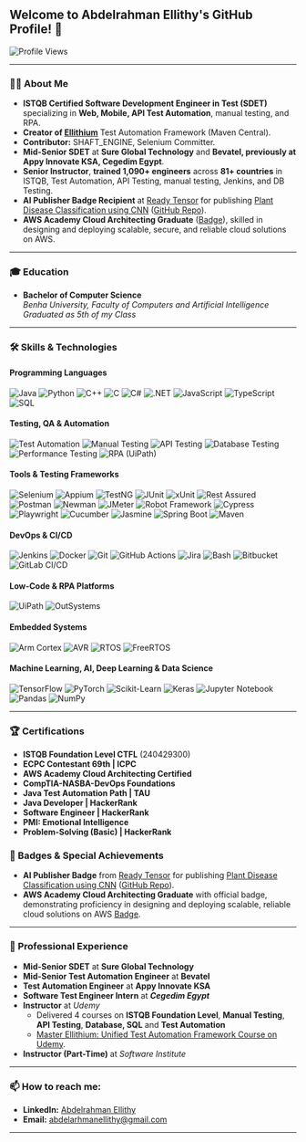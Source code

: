 ## Welcome to Abdelrahman Ellithy's GitHub Profile! 👋

![Profile Views](https://komarev.com/ghpvc/?username=Abdelrhman-Ellithy-Ellithium&style=flat-square&color=blue)

---

### 👨‍💻 About Me

- **ISTQB Certified Software Development Engineer in Test (SDET)** specializing in **Web, Mobile, API Test Automation**, manual testing, and RPA.
- **Creator of [Ellithium](https://github.com/Abdelrhman-Ellithy/Ellithium)** Test Automation Framework (Maven Central).
- **Contributor:** SHAFT_ENGINE, Selenium Committer.
- **Mid-Senior SDET** at **Sure Global Technology** and **Bevatel, previously at Appy Innovate KSA, Cegedim Egypt**.
- **Senior Instructor**, **trained 1,090+ engineers** across **81+ countries** in ISTQB, Test Automation, API Testing, manual testing, Jenkins, and DB Testing.
- **AI Publisher Badge Recipient** at [Ready Tensor](https://app.readytensor.ai/users/abdelrahmanellithy) for publishing [Plant Disease Classification using CNN](https://app.readytensor.ai/publications/UIRyRuGKhA0t) ([GitHub Repo](https://github.com/Abdelrhman-Ellithy/Plant-Disease-CNN-Deep-Learning)).
- **AWS Academy Cloud Architecting Graduate** ([Badge](https://www.credly.com/badges/df787d09-9718-479a-ac35-b2e322f697e5/print)), skilled in designing and deploying scalable, secure, and reliable cloud solutions on AWS.
---

### 🎓 Education
- **Bachelor of Computer Science**  
  *Benha University, Faculty of Computers and Artificial Intelligence*  
  *Graduated as 5th of my Class*  

---

### 🛠️ Skills & Technologies

#### Programming Languages
![Java](https://img.shields.io/badge/Java-ED8B00?style=for-the-badge&logo=openjdk&logoColor=white)
![Python](https://img.shields.io/badge/Python-3776AB?style=for-the-badge&logo=python&logoColor=white)
![C++](https://img.shields.io/badge/C++-00599C?style=for-the-badge&logo=c%2B%2B&logoColor=white)
![C](https://img.shields.io/badge/C-00599C?style=for-the-badge&logo=c&logoColor=white)
![C#](https://img.shields.io/badge/C%23-239120?style=for-the-badge&logo=c-sharp&logoColor=white)
![.NET](https://img.shields.io/badge/.NET-512BD4?style=for-the-badge&logo=dotnet&logoColor=white)
![JavaScript](https://img.shields.io/badge/JavaScript-F7DF1E?style=for-the-badge&logo=javascript&logoColor=black)
![TypeScript](https://img.shields.io/badge/TypeScript-007ACC?style=for-the-badge&logo=typescript&logoColor=white)
![SQL](https://img.shields.io/badge/SQL-4479A1?style=for-the-badge&logo=mysql&logoColor=white)

#### Testing, QA & Automation
![Test Automation](https://img.shields.io/badge/Test_Automation-blue?style=for-the-badge)
![Manual Testing](https://img.shields.io/badge/Manual_Testing-FF9900?style=for-the-badge)
![API Testing](https://img.shields.io/badge/API_Testing-blueviolet?style=for-the-badge)
![Database Testing](https://img.shields.io/badge/Database_Testing-brightgreen?style=for-the-badge)
![Performance Testing](https://img.shields.io/badge/Performance_Testing-red?style=for-the-badge)
![RPA (UiPath)](https://img.shields.io/badge/UiPath-FF6C37?style=for-the-badge&logo=uipath&logoColor=white)

#### Tools & Testing Frameworks
![Selenium](https://img.shields.io/badge/Selenium-43B02A?style=for-the-badge&logo=selenium&logoColor=white)
![Appium](https://img.shields.io/badge/Appium-663399?style=for-the-badge&logo=appium&logoColor=white)
![TestNG](https://img.shields.io/badge/TestNG-007396?style=for-the-badge&logo=testing-library&logoColor=white)
![JUnit](https://img.shields.io/badge/JUnit-25A162?style=for-the-badge&logo=junit&logoColor=white)
![xUnit](https://img.shields.io/badge/xUnit-512BD4?style=for-the-badge&logo=xunit&logoColor=white)
![Rest Assured](https://img.shields.io/badge/Rest_Assured-4479A1?style=for-the-badge)
![Postman](https://img.shields.io/badge/Postman-FF6C37?style=for-the-badge&logo=postman&logoColor=white)
![Newman](https://img.shields.io/badge/Newman-FF6C37?style=for-the-badge)
![JMeter](https://img.shields.io/badge/JMeter-D22128?style=for-the-badge&logo=apache&logoColor=white)
![Robot Framework](https://img.shields.io/badge/Robot_Framework-FF6600?style=for-the-badge&logo=robotframework&logoColor=white)
![Cypress](https://img.shields.io/badge/Cypress-17202C?style=for-the-badge&logo=cypress&logoColor=white)
![Playwright](https://img.shields.io/badge/Playwright-0055FF?style=for-the-badge&logo=playwright&logoColor=white)
![Cucumber](https://img.shields.io/badge/Cucumber-23D96C?style=for-the-badge&logo=cucumber&logoColor=white)
![Jasmine](https://img.shields.io/badge/Jasmine-8A4182?style=for-the-badge&logo=jasmine&logoColor=white)
![Spring Boot](https://img.shields.io/badge/Spring_Boot-6DB33F?style=for-the-badge&logo=spring-boot&logoColor=white)
![Maven](https://img.shields.io/badge/Maven-C71A36?style=for-the-badge&logo=apache-maven&logoColor=white)

#### DevOps & CI/CD
![Jenkins](https://img.shields.io/badge/Jenkins-D24939?style=for-the-badge&logo=jenkins&logoColor=white)
![Docker](https://img.shields.io/badge/Docker-2496ED?style=for-the-badge&logo=docker&logoColor=white)
![Git](https://img.shields.io/badge/Git-F05032?style=for-the-badge&logo=git&logoColor=white)
![GitHub Actions](https://img.shields.io/badge/GitHub_Actions-2088FF?style=for-the-badge&logo=github-actions&logoColor=white)
![Jira](https://img.shields.io/badge/Jira-0052CC?style=for-the-badge&logo=jira&logoColor=white)
![Bash](https://img.shields.io/badge/Bash-4EAA25?style=for-the-badge&logo=gnu-bash&logoColor=white)
![Bitbucket](https://img.shields.io/badge/Bitbucket-0052CC?style=for-the-badge&logo=bitbucket&logoColor=white)
![GitLab CI/CD](https://img.shields.io/badge/GitLab_CI/CD-FCA121?style=for-the-badge&logo=gitlab&logoColor=white)

#### Low-Code & RPA Platforms
![UiPath](https://img.shields.io/badge/UiPath-FF6C37?style=for-the-badge&logo=uipath&logoColor=white)
![OutSystems](https://img.shields.io/badge/OutSystems-FF0000?style=for-the-badge&logo=outsystems&logoColor=white)

#### Embedded Systems
![Arm Cortex](https://img.shields.io/badge/Arm_Cortex-0096FF?style=for-the-badge&logo=arm&logoColor=white)
![AVR](https://img.shields.io/badge/AVR-000000?style=for-the-badge&logo=arduino&logoColor=white)
![RTOS](https://img.shields.io/badge/RTOS-007ACC?style=for-the-badge)
![FreeRTOS](https://img.shields.io/badge/FreeRTOS-0A74DA?style=for-the-badge)

#### Machine Learning, AI, Deep Learning & Data Science
![TensorFlow](https://img.shields.io/badge/TensorFlow-FF6F00?style=for-the-badge&logo=tensorflow&logoColor=white)
![PyTorch](https://img.shields.io/badge/PyTorch-EE4C2C?style=for-the-badge&logo=pytorch&logoColor=white)
![Scikit-Learn](https://img.shields.io/badge/Scikit--Learn-F7931E?style=for-the-badge&logo=scikit-learn&logoColor=white)
![Keras](https://img.shields.io/badge/Keras-D00000?style=for-the-badge&logo=keras&logoColor=white)
![Jupyter Notebook](https://img.shields.io/badge/Jupyter_Notebook-F37626?style=for-the-badge&logo=jupyter&logoColor=white)
![Pandas](https://img.shields.io/badge/Pandas-150458?style=for-the-badge&logo=pandas&logoColor=white)
![NumPy](https://img.shields.io/badge/NumPy-013243?style=for-the-badge&logo=numpy&logoColor=white)

---

### 🏆 Certifications
- **ISTQB Foundation Level CTFL** (240429300)
- **ECPC Contestant 69th | ICPC**
- **AWS Academy Cloud Architecting Certified**
- **CompTIA-NASBA-DevOps Foundations**
- **Java Test Automation Path | TAU**
- **Java Developer | HackerRank**
- **Software Engineer | HackerRank**
- **PMI: Emotional Intelligence**
- **Problem-Solving (Basic) | HackerRank**

### 🥇 Badges & Special Achievements
- **AI Publisher Badge** from [Ready Tensor](https://app.readytensor.ai/users/abdelrahmanellithy) for publishing [Plant Disease Classification using CNN](https://app.readytensor.ai/publications/UIRyRuGKhA0t) ([GitHub Repo](https://github.com/Abdelrhman-Ellithy/Plant-Disease-CNN-Deep-Learning)).
- **AWS Academy Cloud Architecting Graduate** with official badge, demonstrating proficiency in designing and deploying scalable, reliable cloud solutions on AWS [Badge](https://www.credly.com/badges/df787d09-9718-479a-ac35-b2e322f697e5/).

---

### 💼 Professional Experience
- **Mid-Senior SDET** at **Sure Global Technology**
- **Mid-Senior Test Automation Engineer** at **Bevatel** 
- **Test Automation Engineer** at **Appy Innovate KSA** 
- **Software Test Engineer Intern** at **_Cegedim Egypt_** 
- **Instructor** at *Udemy*  
  - Delivered 4 courses on **ISTQB Foundation Level**, **Manual Testing**, **API Testing**, **Database, SQL** and **Test Automation**
  - [Master Ellithium: Unified Test Automation Framework Course on Udemy](https://www.udemy.com/course/master-ellithium-unified-test-automation-framework/?couponCode=ELLITHIUM-2.0.1).
- **Instructor (Part-Time)** at *Software Institute*

---

### 📫 How to reach me:
- **LinkedIn:** [Abdelrahman Ellithy](https://www.linkedin.com/in/AbdelrahmanEllithy/)  
- **Email:** abdelarhmanellithy@gmail.com  
---
